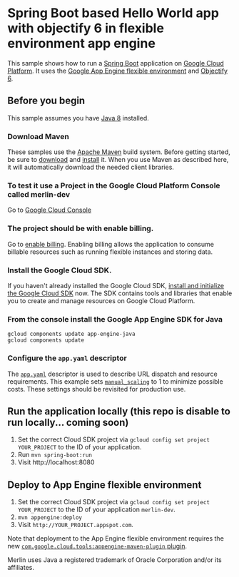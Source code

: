 # Spring Boot based Hello World app with objectify 6 in flexible environment app engine

This sample shows how to run a [Spring Boot][spring-boot] application on [Google
Cloud Platform][cloud-java]. It uses the [Google App Engine flexible
environment][App Engine-flexible] and [Objectify 6][objectify-6].

[App Engine-flexible]: https://cloud.google.com/appengine/docs/flexible/
[cloud-java]: https://cloud.google.com/java/
[spring-boot]: http://projects.spring.io/spring-boot/
[objectify-6]: https://github.com/objectify/objectify/wiki/UpgradeVersion5ToVersion6

## Before you begin

This sample assumes you have [Java 8][java8] installed.

[java8]: http://www.oracle.com/technetwork/java/javase/downloads/

### Download Maven

These samples use the [Apache Maven][maven] build system. Before getting
started, be sure to [download][maven-download] and [install][maven-install] it.
When you use Maven as described here, it will automatically download the needed
client libraries.

[maven]: https://maven.apache.org
[maven-download]: https://maven.apache.org/download.cgi
[maven-install]: https://maven.apache.org/install.html

### To test it use a Project in the Google Cloud Platform Console called merlin-dev

Go to [Google Cloud Console][cloud-console] 

[cloud-console]: https://console.cloud.google.com/

### The project should be with enable billing.

Go to [enable billing][enable-billing].  Enabling billing allows the application to
consume billable resources such as running flexible instances and storing data.

[enable-billing]: https://console.cloud.google.com/project/_/settings

### Install the Google Cloud SDK.

If you haven't already installed the Google Cloud SDK, [install and initialize
the Google Cloud SDK][cloud-sdk] now. The SDK contains tools and libraries that
enable you to create and manage resources on Google Cloud Platform.

[cloud-sdk]: https://cloud.google.com/sdk/

### From the console install the Google App Engine SDK for Java

```
gcloud components update app-engine-java
gcloud components update
```

### Configure the `app.yaml` descriptor

The [`app.yaml`][app-yaml] descriptor is used to describe URL
dispatch and resource requirements.  This example sets
[`manual_scaling`][manual-scaling] to 1 to minimize possible costs.
These settings should be revisited for production use.

[app-yaml]: https://cloud.google.com/appengine/docs/flexible/java/configuring-your-app-with-app-yaml
[manual-scaling]: https://cloud.google.com/appengine/docs/flexible/java/configuring-your-app-with-app-yaml#manual-scaling

## Run the application locally (this repo is disable to run locally... coming soon)


1. Set the correct Cloud SDK project via `gcloud config set project
   YOUR_PROJECT` to the ID of your application.
1. Run `mvn spring-boot:run`
1. Visit http://localhost:8080


## Deploy to App Engine flexible environment
1. Set the correct Cloud SDK project via `gcloud config set project
   YOUR_PROJECT` to the ID of your application `merlin-dev`.
1. `mvn appengine:deploy`
1. Visit `http://YOUR_PROJECT.appspot.com`.

Note that deployment to the App Engine flexible environment requires the new
[`com.google.cloud.tools:appengine-maven-plugin` plugin][new-maven-plugin].

[new-maven-plugin]: https://cloud.google.com/appengine/docs/flexible/java/using-maven

Merlin uses Java a registered trademark of Oracle Corporation and/or its affiliates.

